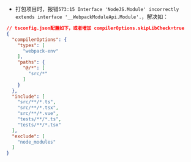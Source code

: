 



- 打包项目时，报错`573:15 Interface 'NodeJS.Module' incorrectly extends interface '__WebpackModuleApi.Module'.`，解决如：

```json
// tsconfig.json配置如下，或者增加 compilerOptions.skipLibCheck=true
{
  "compilerOptions": {
    "types": [
      "webpack-env"
    ],
    "paths": {
      "@/*": [
        "src/*"
      ]
    }
  },
  "include": [
    "src/**/*.ts",
    "src/**/*.tsx",
    "src/**/*.vue",
    "tests/**/*.ts",
    "tests/**/*.tsx"
  ],
  "exclude": [
    "node_modules"
  ]
}
```

